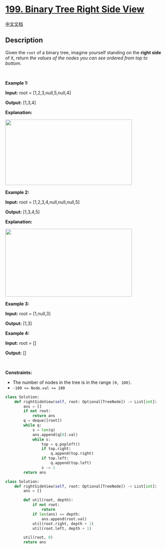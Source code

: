 # [199. Binary Tree Right Side View](https://leetcode.com/problems/binary-tree-right-side-view)

[中文文档](/solution/0100-0199/0199.Binary%20Tree%20Right%20Side%20View/README.md)

## Description

<!-- description:start -->

<p>Given the <code>root</code> of a binary tree, imagine yourself standing on the <strong>right side</strong> of it, return <em>the values of the nodes you can see ordered from top to bottom</em>.</p>

<p>&nbsp;</p>
<p><strong class="example">Example 1:</strong></p>

<div class="example-block">
<p><strong>Input:</strong> <span class="example-io">root = [1,2,3,null,5,null,4]</span></p>

<p><strong>Output:</strong> <span class="example-io">[1,3,4]</span></p>

<p><strong>Explanation:</strong></p>

<p><img alt="" src="https://fastly.jsdelivr.net/gh/doocs/leetcode@main/solution/0100-0199/0199.Binary%20Tree%20Right%20Side%20View/images/tmpd5jn43fs-1.png" style="width: 400px; height: 207px;" /></p>
</div>

<p><strong class="example">Example 2:</strong></p>

<div class="example-block">
<p><strong>Input:</strong> <span class="example-io">root = [1,2,3,4,null,null,null,5]</span></p>

<p><strong>Output:</strong> <span class="example-io">[1,3,4,5]</span></p>

<p><strong>Explanation:</strong></p>

<p><img alt="" src="https://fastly.jsdelivr.net/gh/doocs/leetcode@main/solution/0100-0199/0199.Binary%20Tree%20Right%20Side%20View/images/tmpkpe40xeh-1.png" style="width: 400px; height: 214px;" /></p>
</div>

<p><strong class="example">Example 3:</strong></p>

<div class="example-block">
<p><strong>Input:</strong> <span class="example-io">root = [1,null,3]</span></p>

<p><strong>Output:</strong> <span class="example-io">[1,3]</span></p>
</div>

<p><strong class="example">Example 4:</strong></p>

<div class="example-block">
<p><strong>Input:</strong> <span class="example-io">root = []</span></p>

<p><strong>Output:</strong> <span class="example-io">[]</span></p>
</div>

<p>&nbsp;</p>
<p><strong>Constraints:</strong></p>

<ul>
	<li>The number of nodes in the tree is in the range <code>[0, 100]</code>.</li>
	<li><code>-100 &lt;= Node.val &lt;= 100</code></li>
</ul>


```python
class Solution:
    def rightSideView(self, root: Optional[TreeNode]) -> List[int]:
        ans = []
        if not root:
            return ans
        q = deque([root])
        while q:
            s = len(q)
            ans.append(q[0].val)
            while s:
                top = q.popleft()
                if top.right:
                    q.append(top.right)
                if top.left:
                    q.append(top.left)
                s -= 1
        return ans
```

```python
class Solution:
    def rightSideView(self, root: Optional[TreeNode]) -> List[int]:
        ans = []

        def util(root, depth):
            if not root:
                return
            if len(ans) == depth:
                ans.append(root.val)
            util(root.right, depth + 1)
            util(root.left, depth + 1)

        util(root, 0)
        return ans
```
